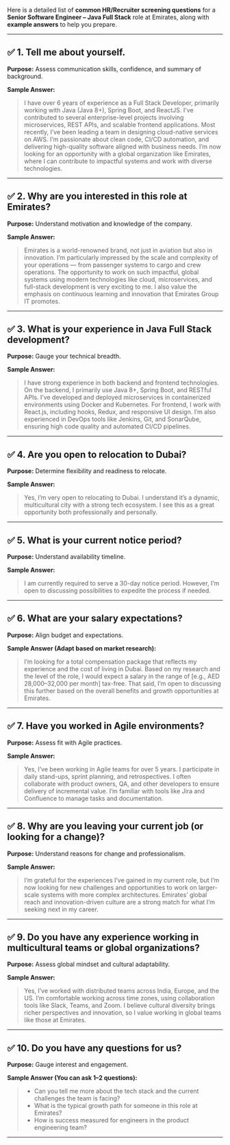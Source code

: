 Here is a detailed list of **common HR/Recruiter screening questions** for a **Senior Software Engineer – Java Full Stack** role at Emirates, along with **example answers** to help you prepare.

---

## ✅ **1. Tell me about yourself.**

**Purpose:** Assess communication skills, confidence, and summary of background.

**Sample Answer:**

> I have over 6 years of experience as a Full Stack Developer, primarily working with Java (Java 8+), Spring Boot, and ReactJS. I've contributed to several enterprise-level projects involving microservices, REST APIs, and scalable frontend applications. Most recently, I’ve been leading a team in designing cloud-native services on AWS. I’m passionate about clean code, CI/CD automation, and delivering high-quality software aligned with business needs. I’m now looking for an opportunity with a global organization like Emirates, where I can contribute to impactful systems and work with diverse technologies.

---

## ✅ **2. Why are you interested in this role at Emirates?**

**Purpose:** Understand motivation and knowledge of the company.

**Sample Answer:**

> Emirates is a world-renowned brand, not just in aviation but also in innovation. I’m particularly impressed by the scale and complexity of your operations — from passenger systems to cargo and crew operations. The opportunity to work on such impactful, global systems using modern technologies like cloud, microservices, and full-stack development is very exciting to me. I also value the emphasis on continuous learning and innovation that Emirates Group IT promotes.

---

## ✅ **3. What is your experience in Java Full Stack development?**

**Purpose:** Gauge your technical breadth.

**Sample Answer:**

> I have strong experience in both backend and frontend technologies. On the backend, I primarily use Java 8+, Spring Boot, and RESTful APIs. I’ve developed and deployed microservices in containerized environments using Docker and Kubernetes. For frontend, I work with React.js, including hooks, Redux, and responsive UI design. I’m also experienced in DevOps tools like Jenkins, Git, and SonarQube, ensuring high code quality and automated CI/CD pipelines.

---

## ✅ **4. Are you open to relocation to Dubai?**

**Purpose:** Determine flexibility and readiness to relocate.

**Sample Answer:**

> Yes, I’m very open to relocating to Dubai. I understand it’s a dynamic, multicultural city with a strong tech ecosystem. I see this as a great opportunity both professionally and personally.

---

## ✅ **5. What is your current notice period?**

**Purpose:** Understand availability timeline.

**Sample Answer:**

> I am currently required to serve a 30-day notice period. However, I’m open to discussing possibilities to expedite the process if needed.

---

## ✅ **6. What are your salary expectations?**

**Purpose:** Align budget and expectations.

**Sample Answer (Adapt based on market research):**

> I’m looking for a total compensation package that reflects my experience and the cost of living in Dubai. Based on my research and the level of the role, I would expect a salary in the range of \[e.g., AED 28,000–32,000 per month] tax-free. That said, I’m open to discussing this further based on the overall benefits and growth opportunities at Emirates.

---

## ✅ **7. Have you worked in Agile environments?**

**Purpose:** Assess fit with Agile practices.

**Sample Answer:**

> Yes, I’ve been working in Agile teams for over 5 years. I participate in daily stand-ups, sprint planning, and retrospectives. I often collaborate with product owners, QA, and other developers to ensure delivery of incremental value. I’m familiar with tools like Jira and Confluence to manage tasks and documentation.

---

## ✅ **8. Why are you leaving your current job (or looking for a change)?**

**Purpose:** Understand reasons for change and professionalism.

**Sample Answer:**

> I’m grateful for the experiences I’ve gained in my current role, but I’m now looking for new challenges and opportunities to work on larger-scale systems with more complex architectures. Emirates’ global reach and innovation-driven culture are a strong match for what I’m seeking next in my career.

---

## ✅ **9. Do you have any experience working in multicultural teams or global organizations?**

**Purpose:** Assess global mindset and cultural adaptability.

**Sample Answer:**

> Yes, I’ve worked with distributed teams across India, Europe, and the US. I’m comfortable working across time zones, using collaboration tools like Slack, Teams, and Zoom. I believe cultural diversity brings richer perspectives and innovation, so I value working in global teams like those at Emirates.

---

## ✅ **10. Do you have any questions for us?**

**Purpose:** Gauge interest and engagement.

**Sample Answer (You can ask 1–2 questions):**

> * Can you tell me more about the tech stack and the current challenges the team is facing?
> * What is the typical growth path for someone in this role at Emirates?
> * How is success measured for engineers in the product engineering team?

---

